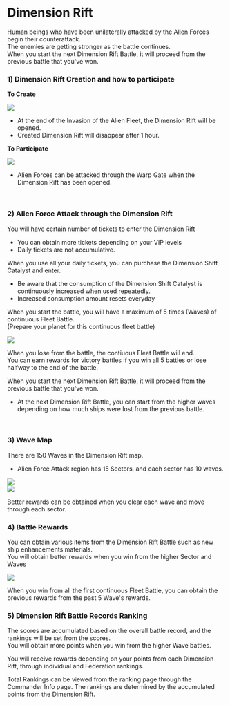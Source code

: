 # Dimension Rift

Human beings who have been unilaterally attacked by the Alien Forces begin their counterattack.<br>
The enemies are getting stronger as the battle continues.<br>
When you start the next Dimension Rift Battle, it will proceed from the previous battle that you've won.
<br>

### 1) Dimension Rift Creation and how to participate

**To Create**

![](http://astrokings.s3.amazonaws.com/html/img/help/505_01.jpg)
- At the end of the Invasion of the Alien Fleet, the Dimension Rift will be opened.
- Created Dimension Rift will disappear after 1 hour.

**To Participate**

![](http://astrokings.s3.amazonaws.com/html/img/help/505_02.jpg)
- Alien Forces can be attacked through the Warp Gate when the Dimension Rift has been opened. 

<br>

### 2) Alien Force Attack through the Dimension Rift

You will have certain number of tickets to enter the Dimension Rift
- You can obtain more tickets depending on your VIP levels
- Daily tickets are not accumulative.

When you use all your daily tickets, you can purchase the Dimension Shift Catalyst and enter.
- Be aware that the consumption of the Dimension Shift Catalyst is continuously increased when used repeatedly. 
- Increased consumption amount resets everyday

When you start the battle, you will have a maximum of 5 times (Waves) of continuous Fleet Battle.<br>
(Prepare your planet for this continuous fleet battle)

![](http://astrokings.s3.amazonaws.com/html/img/help/505_03.jpg)

When you lose from the battle, the contiuous Fleet Battle will end. <br>
You can earn rewards for victory battles if you win all 5 battles or lose halfway to the end of the battle.

When you start the next Dimension Rift Battle, it will proceed from the previous battle that you've won.
- At the next Dimension Rift Battle, you can start from the higher waves depending on how much ships were lost from the previous battle.
<br>

### 3) Wave Map

There are 150 Waves in the Dimension Rift map.<br>
- Alien Force Attack region has 15 Sectors, and each sector has 10 waves.

![](http://astrokings.s3.amazonaws.com/html/img/help/505_04.jpg)<br>
![](http://astrokings.s3.amazonaws.com/html/img/help/505_05.jpg)

Better rewards can be obtained when you clear each wave and move through each sector. 
<br>

### 4) Battle Rewards

You can obtain various items from the Dimension Rift Battle such as new ship enhancements materials.<br>
You will obtain better rewards when you win from the higher Sector and Waves

![](http://astrokings.s3.amazonaws.com/html/img/help/505_06.jpg)

When you win from all the first continuous Fleet Battle,  you can obtain the previous rewards from the past 5 Wave's rewards.
<br>

### 5) Dimension Rift Battle Records Ranking

The scores are accumulated based on the overall battle record, and the rankings will be set from the scores.<br>
You will obtain more points when you win from the higher Wave battles.

You will receive rewards depending on your points from each Dimension Rift, through individual and Federation rankings.

Total Rankings can be viewed from the ranking page through the Commander Info page. The rankings are determined by the accumulated points from the Dimension Rift.

